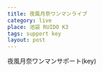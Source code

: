 ```yaml
---
title: 夜風月奈ワンマンライブ
category: live
place: 池袋 RUIDO K3
tags: support key
layout: post
---
```


夜風月奈ワンマンサポート(key)